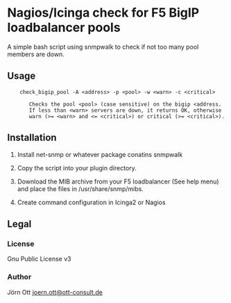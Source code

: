 # Nagios/Icinga check for F5 BigIP loadbalancer pools

A simple bash script using snmpwalk to check if not too many pool members are
down.

## Usage
```
    check_bigip_pool -A <address> -p <pool> -w <warn> -c <critical>

       Checks the pool <pool> (case sensitive) on the bigip <address.
       If less than <warn> servers are down, it returns OK, otherwise
       warn (>= <warn> and <= <critical>) or critical (>= <critical>).
```

## Installation
1. Install net-snmp or whatever package conatins snmpwalk

2. Copy the script into your plugin directory.

3. Download the MIB archive from your F5 loadbalancer (See help menu) and place
the files in /usr/share/snmp/mibs.

4. Create command configuration in Icinga2 or Nagios

## Legal

### License
Gnu Public License v3

### Author
Jörn Ott <joern.ott@ott-consult.de>
